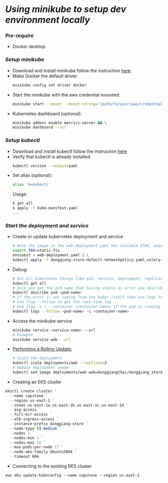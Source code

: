 # _Using minikube to setup dev environment locally_

### _Pre-require_
* Docker desktop

### _Setup minikube_
* Download and install minikube follow the instruction [here](https://minikube.sigs.k8s.io/docs/start/).
* Make Docker the default driver:
  ```bash
  minikube config set driver docker
  ```
* Start the minikube with the aws credential mounted:
  ```bash
  minikube start --mount --mount-string="/path/to/your/aws/credentials:/home/minikube/.aws"
  ```
* Kubernetes dashboard (optional):
  ```bash
  minikube addons enable metrics-server && \
  minikube dashboard --url
  ```

### _Setup kubectl_
* Download and install kubectl follow the instruction [here](https://kubernetes.io/docs/tasks/tools/install-kubectl-linux/)
* Verify that kubectl is already installed
  ```bash
  kubectl version --output=yaml 
  ```
* Set alias (optional):
  ```bash
  alias 'k=kubectl'
  ```
  Usage:
  ```bash
  k get all
  k apply -f kube-manifest.yaml
  ...
  ```

### _Start the deployment and service_
* Create or update kubernetes deployment and service
  ```bash
  # Note the image in the web-deployment.yaml has variable $TAG, export variable to system then use envsubst to substitution the variable.
  export TAG=static-fix
  envsubst < web-deployment.yaml | \
  kubectl apply -f donggiang-store-default-networkpolicy.yaml,celery-monitor-deployment.yaml,celery-monitor-service.yaml,redis-deployment.yaml,redis-service.yaml,env-configmap.yaml,web-service.yaml,-
  ```
* Debug:
  ```bash
  # Get all kubernetes things like pod, service, deployment, replicaset, etc.
  kubectl get all
  # Once you get the pod name that having status as error use describe to describe it
  kubectl describe pod <pod-name>
  # If the error is not coming from the kuber itself then use logs to get log from container
  # Use flag --follow to get the real-time log
  # Use flag -c | --container <container-name> if the pod is running multi container inside
  kubectl logs --follow <pod-name> -c <container-name>
  ```
* Access the minikube service
  ```bash
  minikube service <service-name> --url
  # Example
  minikube service web --url
  ```
* [Performing a Rolling Update:](https://kubernetes.io/docs/tutorials/kubernetes-basics/update/update-intro/)
  ```bash
  # Scale the deployment
  kubectl scale deployments/web --replicas=3
  # Update deployment image
  kubectl set image deployments/web web=donggiangthai/donggiang_store_local-web:static-fix-v1
  ```
* Creating an EKS cluster
```powershell
eksctl create cluster `
  --name capstone `
  --region us-east-1 `
  --zones us-east-1a,us-east-1b,us-east-1c,us-east-1d `
  --asg-access `
  --full-ecr-access `
  --alb-ingress-access `
  --instance-prefix donggiang-store `
  --node-type t3.medium `
  --nodes 1 `
  --nodes-min 1 `
  --nodes-max 10 `
  --max-pods-per-node 17 `
  --node-ami-family Ubuntu2004 `
  --timeout 60m
```

* Connecting to the existing EKS cluster
```commandline
aws eks update-kubeconfig --name capstone --region us-east-1
```